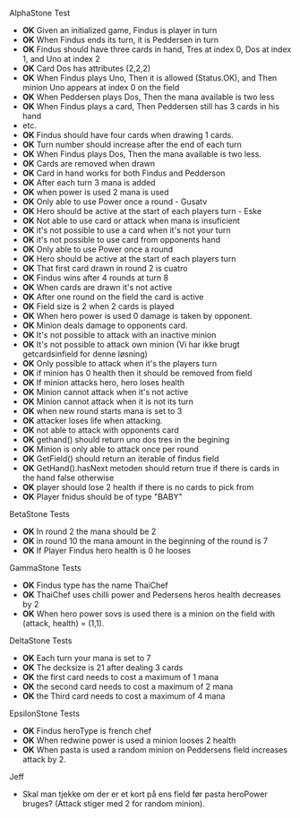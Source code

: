 AlphaStone Test

- **OK** Given an initialized game, Findus is player in turn
- **OK** When Findus ends its turn, it is Peddersen in turn
- **OK** Findus should have three cards in hand, Tres at index 0, Dos at index 1, and Uno at index 2
- **OK** Card Dos has attributes (2,2,2)
- **OK** When Findus plays Uno, Then it is allowed (Status.OK), and Then minion Uno appears at index 0 on the field
- **OK** When Peddersen plays Dos, Then the mana available is two less
- **OK** When Findus plays a card, Then Peddersen still has 3 cards in his hand
- etc.
- **OK** Findus should have four cards when drawing 1 cards. 
- **OK** Turn number should increase after the end of each turn 
- **OK** When Findus plays Dos, Then the mana available is two less. 
- **OK** Cards are removed when drawn 
- **OK** Card in hand works for both Findus and Pedderson 
- **OK** After each turn 3 mana is added
- **OK** when power is used 2 mana is used
- **OK** Only able to use Power once a round - Gusatv
- **OK** Hero should be active at the start of each players turn - Eske
- **OK** Not able to use card or attack when mana is insuficient
- **OK** it's not possible to use a card when it's not your turn
- **OK** it's not possible to use card from opponents hand
- **OK** Only able to use Power once a round
- **OK** Hero should be active at the start of each players turn
- **OK** That first card drawn in round 2 is cuatro
- **OK** Findus wins after 4 rounds at turn 8
- **OK** When cards are drawn it's not active
- **OK** After one round on the field the card is active
- **OK** Field size is 2 when 2 cards is played
- **OK** When hero power is used 0 damage is taken by opponent.
- **OK** Minion deals damage to opponents card.
- **OK** It's not possible to attack with an inactive minion
- **OK** It's not possible to attack own minion (Vi har ikke brugt getcardsinfield for denne løsning)
- **OK** Only possible to attack when it's the players turn
- **OK** if minion has 0 health then it should be removed from field
- **OK** If minion attacks hero, hero loses health
- **OK** Minion cannot attack when it's not active
- **OK** Minion cannot attack when it is not its turn
- **OK** when new round starts mana is set to 3
- **OK** attacker loses life when attacking. 
- **OK** not able to attack with opponents card
- **OK** gethand() should return uno dos tres in the begining
- **OK** Minion is only able to attack once per round 
- **OK** GetField() should return an iterable of findus field
- **OK** GetHand().hasNext metoden should return true if there is cards in the hand false otherwise
- **OK** player should lose 2 health if there is no cards to pick from
- **OK** Player fnidus should be of type "BABY"

BetaStone Tests
- **OK** In round 2 the mana should be 2 
- **OK** in round 10 the mana amount in the beginning of the round is 7
- **OK** If Player Findus hero health is 0 he looses

GammaStone Tests
- **OK** Findus type has the name ThaiChef
- **OK** ThaiChef uses chilli power and Pedersens heros health decreases by 2
- **OK** When hero power sovs is used there is a minion on the field with (attack, health) = (1,1).


DeltaStone Tests
- **OK** Each turn your mana is set to 7
- **OK** The decksize is 21 after dealing 3 cards
- **OK** the first card needs to cost a maximum of 1 mana
- **OK** the second card needs to cost a maximum of 2 mana
- **OK** the Third card needs to cost a maximum of 4 mana


EpsilonStone Tests
- **OK** Findus heroType is french chef
- **OK** When redwine power is used a minion looses 2 health
- **OK** When pasta is used a random minion on Peddersens field increases attack by 2. 



Jeff 
- Skal man tjekke om der er et kort på ens field før pasta heroPower bruges? (Attack stiger med 2 for random minion). 
